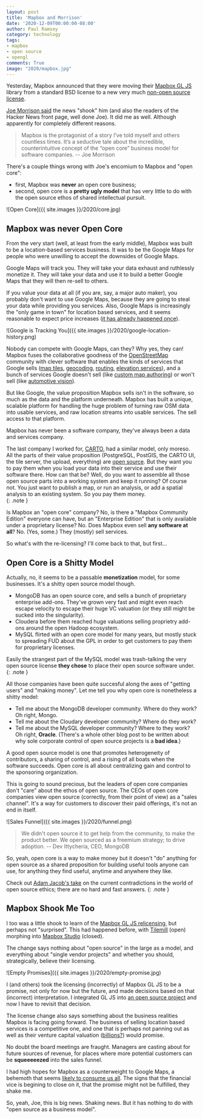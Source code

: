 ```yaml
---
layout: post
title: 'Mapbox and Morrison'
date: '2020-12-09T00:00:00-08:00'
author: Paul Ramsey
category: technology
tags:
- mapbox
- open source
- opengl
comments: True
image: "2020/mapbox.jpg"
---
```


Yesterday, Mapbox announced that they were moving their [Mapbox GL JS](https://github.com/mapbox/mapbox-gl-js) library from a standard BSD license to a new very much [non-open source license](https://github.com/mapbox/mapbox-gl-js/blob/main/LICENSE.txt).

[Joe Morrison said](https://joemorrison.medium.com/death-of-an-open-source-business-model-62bc227a7e9b) the news "shook" him (and also the readers of the Hacker News front page, well done Joe). It did me as well. Although apparently for completely different reasons.

> Mapbox is the protagonist of a story I’ve told myself and others countless times. It’s a seductive tale about the incredible, counterintuitive concept of the “open core” business model for software companies.
> -- Joe Morrison

There's a couple things wrong with Joe's encomium to Mapbox and "open core": 

* first, Mapbox was **never** an open core business; 
* second, open core is a **pretty ugly model** that has very little to do with the open source ethos of shared intellectual pursuit.

![Open Core]({{ site.images }}/2020/core.jpg)

## Mapbox was never Open Core

From the very start (well, at least from the early middle), Mapbox was built to be a location-based services business. It was to be the Google Maps for people who were unwilling to accept the downsides of Google Maps. 

Google Maps will track you. They will take your data exhaust and ruthlessly monetize it. They will take your data and use it to build a better Google Maps that they will then re-sell to others.

If you value your data at all (if you are, say, a major auto maker), you probably don't want to use Google Maps, because they are going to steal your data while providing you services. Also, Google Maps is increasingly the "only game in town" for location based services, and it seems reasonable to expect price increases ([it has already happened once](https://housesigma.com/blog-en/2018/06/07/google-map-price-hike/)).

![Google is Tracking You]({{ site.images }}/2020/google-location-history.png)

Nobody can compete with Google Maps, can they? Why yes, they can! Mapbox fuses the collaborative goodness of the [OpenStreetMap](https://openstreemap.org) community with clever software that enables the kinds of services that Google sells 
([map tiles](https://docs.mapbox.com/api/maps/#raster-tiles), 
[geocoding](https://docs.mapbox.com/#search), 
[routing](https://docs.mapbox.com/#navigation), 
[elevation services](https://docs.mapbox.com/help/troubleshooting/access-elevation-data/)), and a bunch of services Google doesn't sell (like [custom map authoring](https://www.mapbox.com/mapbox-studio/)) or won't sell (like [automotive vision](https://www.mapbox.com/vision/)). 

But like Google, the value proposition Mapbox sells isn't in the software, so much as the data and the platform underneath. Mapbox has built a unique, scalable platform for handling the huge problem of turning raw OSM data into usable services, and raw location streams into usable services. The sell access to that platform.

Mapbox has never been a software company, they've always been a data and services company.

The last company I worked for, [CARTO](https://carto.com), had a similar model, only moreso. All the parts of their value proposition (PostgreSQL, PostGIS, the CARTO UI, the tile server, the upload, everything) are [open source](https://github.com/cartodb). But they want you to pay them when you load your data into their service and use their software there. How can that be? Well, do you want to assemble all those open source parts into a working system and keep it running? Of course not. You just want to publish a map, or run an analysis, or add a spatial analysis to an existing system. So you pay them money.  
{: .note }

Is Mapbox an "open core" company? No, is there a "Mapbox Community Edition" everyone can have, but an "Enterprise Edition" that is only available under a proprietary license? No. Does Mapbox even sell **any software at all**? No. (Yes, some.) They (mostly) sell services. 

So what's with the re-licensing? I'll come back to that, but first...

## Open Core is a Shitty Model

Actually, no, it seems to be a passable **monetization** model, for some businesses. It's a shitty open source model though.

* MongoDB has an open source core, and sells a bunch of proprietary enterprise add-ons. They've grown very fast and might even reach escape velocity to escape their huge VC valuation (or they still might be sucked into the singularity). 
* Cloudera before them reached huge valuations selling proprietry add-ons around the open Hadoop ecosystem. 
* MySQL flirted with an open core model for many years, but mostly stuck to spreading FUD about the GPL in order to get customers to pay them for proprietary licenses.

Easily the strangest part of the MySQL model was trash-talking the very open source license **they chose** to place their open source software under.
{: .note }

All those companies have been quite succesful along the axes of "getting users" and "making money". Let me tell you why open core is nonetheless a shitty model:

* Tell me about the MongoDB developer community. Where do they work? Oh right, Mongo.
* Tell me about the Cloudary developer community? Where do they work?
* Tell me about the MySQL developer community? Where to they work? Oh right, **Oracle**. (There's a whole other blog post to be written about why sole corporate control of open source projects is a **bad idea**.)

A good open source model is one that promotes heterogeneity of contributors, a sharing of control, and a rising of all boats when the software succeeds. Open core is all about centralizing gain and control to the sponsoring organization. 

This is going to sound precious, but the leaders of open core companies don't "care" about the ethos of open source. The CEOs of open core companies view open source (correctly, from their point of view) as a "sales channel". It's a way for customers to discover their paid offerings, it's not an end in itself.

![Sales Funnel]({{ site.images }}/2020/funnel.png)

> We didn't open source it to get help from the community, to make the product better. We open sourced as a freemium strategy; to drive adoption. 
> -- Dev Ittycheria, CEO, MongoDB

So, yeah, open core is a way to make money but it doesn't "do" anything for open source as a shared proposition for building useful tools anyone can use, for anything they find useful, anytime and anywhere they like.

Check out [Adam Jacob's take](https://www.youtube.com/watch?v=8q5o-4pnxDQ) on the current contradictions in the world of open source ethics; there are no hard and fast answers.
{: .note }

## Mapbox Shook Me Too

I too was a little shook to learn of the [Mapbox GL JS relicensing](https://news.ycombinator.com/item?id=25347310), but perhaps not "surprised". This had happened before, with [Tilemill](https://news.ycombinator.com/item?id=14734589) (open) morphing into [Mapbox Studio](https://www.mapbox.com/mapbox-studio/) (closed).

The change says nothing about "open source" in the large as a model, and everything about "single vendor projects" and whether you should, strategically, believe their licensing. 

![Empty Promises]({{ site.images }}/2020/empty-promise.jpg)

I (and others) took the licensing (incorrectly) of Mapbox GL JS to be a promise, not only for now but the future, and made decisions based on that (incorrect) interpretation. I integrated GL JS into [an open source project](https://github.com/CrunchyData/pg_tileserv/blob/master/assets/preview-table.html) and now I have to revisit that decision.

The license change also says something about the business realities Mapbox is facing going forward. The business of selling location based services is a competitive one, and one that is perhaps not panning out as well as their venture capital valuation ([billions?](https://blog.mapbox.com/softbank-mapbox-series-c-be207b866b27)) would promise. 

No doubt the board meetings are fraught. Managers are casting about for future sources of revenue, for places where more potential customers can be **squeeeeezed** into the sales funnel. 

I had high hopes for Mapbox as a counterweight to Google Maps, a behemoth that seems [likely to consume us all](https://www.justinobeirne.com/google-maps-moat). The signs that the financial vice is begining to close on it, that the promise might not be fulfilled, they shake me.

So, yeah, Joe, this is big news. Shaking news. But it has nothing to do with "open source as a business model".

